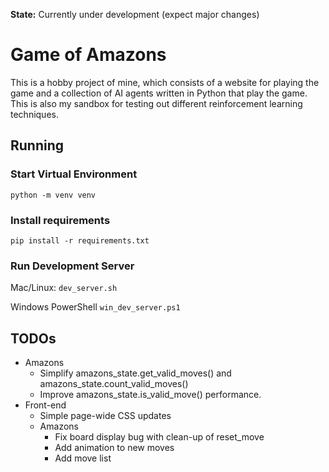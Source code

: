 **State:** Currently under development (expect major changes)

# Game of Amazons
This is a hobby project of mine, which consists of a website for playing the game and a collection of AI agents written in Python that play the game.
This is also my sandbox for testing out different reinforcement learning techniques.

## Running

### Start Virtual Environment
`python -m venv venv`

### Install requirements
`pip install -r requirements.txt`

### Run Development Server
Mac/Linux:
`dev_server.sh`

Windows PowerShell
`win_dev_server.ps1`

## TODOs
- Amazons
    - Simplify amazons_state.get_valid_moves() and amazons_state.count_valid_moves()
    - Improve amazons_state.is_valid_move() performance.
- Front-end
    - Simple page-wide CSS updates
    - Amazons
        - Fix board display bug with clean-up of reset_move
        - Add animation to new moves
        - Add move list
